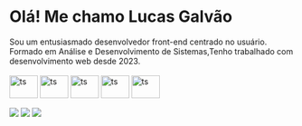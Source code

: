 

<h1 style=" font-family=helvetica; font-size=20pt " >Olá! Me chamo Lucas Galvão</h1>
Sou um entusiasmado desenvolvedor front-end centrado no usuário. Formado em Análise e Desenvolvimento de Sistemas,Tenho trabalhado com desenvolvimento web desde 2023.




<div style="display= "flex"; align-itens="center"; background-color="white" ;"><br>
<img align="center" alt="ts" height="40" width="50" src="https://cdn.jsdelivr.net/gh/devicons/devicon@latest/icons/typescript/typescript-original.svg">
<img align="center" alt="ts" height="40" width="50" fill= #000   src="https://cdn.jsdelivr.net/gh/devicons/devicon@latest/icons/nextjs/nextjs-original.svg">
<img align="center" alt="ts" height="40" width="50" src="https://cdn.jsdelivr.net/gh/devicons/devicon@latest/icons/react/react-original.svg">
<img align="center" alt="ts" height="40" width="50" src="https://cdn.jsdelivr.net/gh/devicons/devicon@latest/icons/tailwindcss/tailwindcss-original.svg">
<img align="center" alt="ts" height="40" width="50" src="https://cdn.jsdelivr.net/gh/devicons/devicon@latest/icons/git/git-original.svg" ><br>
 <br>



 
</div>

<div>
  <a href="https://instagram.com/lucas_vgb" target="_blank"><img src="https://img.shields.io/badge/-Instagram-%23E4405F?style=for-the-badge&logo=instagram&logoColor=white" target="_blank"></a>
  <a href = "lucas.galvao0707@gmail.com"><img src="https://img.shields.io/badge/-Gmail-%23333?style=for-the-badge&logo=gmail&logoColor=white" target="_blank"></a>
 <a href="https://www.linkedin.com/in/lucas-galvão-b59074297/" target="_blank"><img src="https://img.shields.io/badge/-LinkedIn-%230077B5?style=for-the-badge&logo=linkedin&logoColor=white" target="_blank"></a> 
   

</div>

